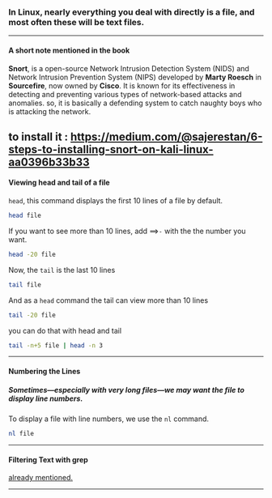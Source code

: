 
### In Linux, nearly everything you deal with directly is a file, and most often these will be text files.
---
#### A short note mentioned in the book

**Snort**, is a open-source Network Intrusion Detection System (NIDS) and Network Intrusion Prevention System (NIPS) developed by **Marty Roesch** in **Sourcefire**, now owned by **Cisco**. It is known for its effectiveness in detecting and preventing various types of network-based attacks and anomalies.
so, it is basically a defending system to catch naughty boys who is attacking the network.

to install it :
https://medium.com/@sajerestan/6-steps-to-installing-snort-on-kali-linux-aa0396b33b33
---
#### Viewing head and tail of a file
`head`, this command displays the first 10 lines of a file by default.
```bash
head file
```
If you want to see more than 10 lines, add ==>`-` with the the number you want.
```bash
head -20 file
```
Now, the `tail` is the last 10 lines
```bash
tail file
```
And as a `head` command the tail can view more than 10 lines
```bash
tail -20 file
```
you can do that with head and tail
```bash
tail -n+5 file | head -n 3
```

---
#### Numbering the Lines

##### Sometimes—especially with very long files—we may want the file to display line numbers. 

To display a file with line numbers, we use the `nl` command.
```bash
nl file
```

---
#### Filtering Text with grep

[already mentioned.](Basic_Commands.md)

---

#### 